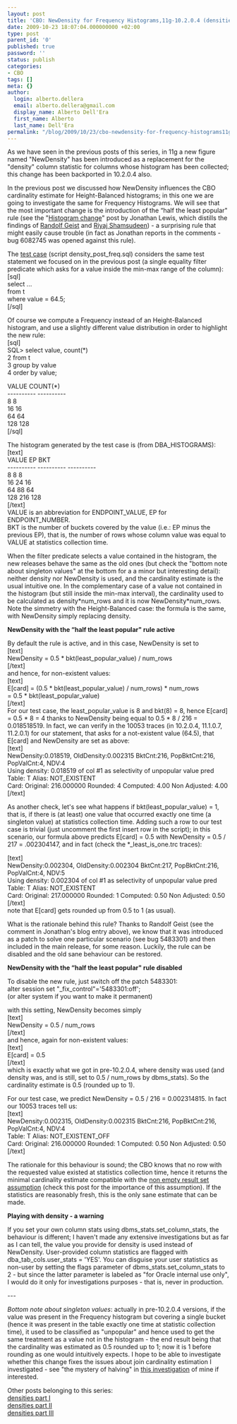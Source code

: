```yaml
---
layout: post
title: 'CBO: NewDensity for Frequency Histograms,11g-10.2.0.4 (densities part IV)'
date: 2009-10-23 18:07:04.000000000 +02:00
type: post
parent_id: '0'
published: true
password: ''
status: publish
categories:
- CBO
tags: []
meta: {}
author:
  login: alberto.dellera
  email: alberto.dellera@gmail.com
  display_name: Alberto Dell'Era
  first_name: Alberto
  last_name: Dell'Era
permalink: "/blog/2009/10/23/cbo-newdensity-for-frequency-histograms11g-10204-densities-part-iv/"
---
```

<p>As we have seen in the previous posts of this series, in 11g a new figure named "NewDensity" has been introduced as a replacement for the "density" column statistic for columns whose histogram has been collected; this change has been backported in 10.2.0.4 also. </p>
<p>In the previous post we discussed how NewDensity influences the CBO cardinality estimate for Height-Balanced histograms; in this one we are going to investigate the same for Frequency Histograms. We will see that the most important change is the introduction of the “half the least popular" rule (see the "<a href="http://jonathanlewis.wordpress.com/2009/04/23/histogram-change">Histogram change</a>" post by Jonathan Lewis, which distills the findings of <a href="http://oracle-randolf.blogspot.com/2009/01/correlation-nocorrelation-and-extended.html">Randolf Geist</a> and <a href=" http://orainternals.wordpress.com/2008/12/19/correlation-nocorrelation-and-extended-stats/ "> Riyaj Shamsudeen</a>) - a surprising rule that might easily cause trouble (in fact as Jonathan reports in the comments - bug 6082745 was opened against this rule).</p>
<p>The <a href="http://34.247.94.223/wp-content/uploads/2009/10/density_post_freq.zip">test case</a> (script density_post_freq.sql) considers the same test statement we focused on in the previous post (a single equality filter predicate which asks for a value inside the min-max range of the column):<br />
[sql]<br />
select ...<br />
  from t<br />
 where value = 64.5;<br />
[/sql]</p>
<p>Of course we compute a Frequency instead of an Height-Balanced histogram, and use a slightly different value distribution in order to highlight the new rule:<br />
[sql]<br />
SQL> select value, count(*)<br />
  2    from t<br />
  3   group by value<br />
  4   order by value;</p>
<p>     VALUE   COUNT(*)<br />
---------- ----------<br />
         8          8<br />
        16         16<br />
        64         64<br />
       128        128<br />
[/sql]</p>
<p>The histogram generated by the test case is (from DBA_HISTOGRAMS):<br />
[text]<br />
     VALUE         EP        BKT<br />
---------- ---------- ----------<br />
         8          8          8<br />
        16         24         16<br />
        64         88         64<br />
       128        216        128<br />
[/text]<br />
VALUE is an abbreviation for ENDPOINT_VALUE, EP for ENDPOINT_NUMBER.<br />
BKT is the number of buckets covered by the value (i.e.: EP minus the previous EP), that is, the number of rows whose column value was equal to VALUE at statistics collection time. </p>
<p>When the filter predicate selects a value contained in the histogram, the new releases behave the same as the old ones (but check the "bottom note about singleton values" at the bottom for a a minor but interesting detail): neither density nor NewDensity is used, and the cardinality estimate is the usual intuitive one. In the complementary case of a value not contained in the histogram (but still inside the min-max interval), the cardinality used to be calculated as density*num_rows and it is now NewDensity*num_rows. Note the simmetry with the Height-Balanced case: the formula is the same, with NewDensity simply replacing density.</p>
<p><b>NewDensity with the “half the least popular" rule active</b></p>
<p>By default the rule is active, and in this case, NewDensity is set to<br />
[text]<br />
NewDensity = 0.5 * bkt(least_popular_value) / num_rows<br />
[/text]<br />
and hence, for non-existent values:<br />
[text]<br />
E[card] = (0.5 * bkt(least_popular_value) / num_rows) * num_rows<br />
        =  0.5 * bkt(least_popular_value)<br />
[/text]<br />
For our test case, the least_popular_value is 8 and bkt(8) = 8, hence E[card] = 0.5 * 8 = 4 thanks to  NewDensity being equal to 0.5 * 8 / 216 = 0.018518519. In fact, we can verify in the 10053 traces (in 10.2.0.4, 11.1.0.7, 11.2.0.1) for our statement, that asks for a not-existent value (64.5), that E[card] and NewDensity are set as above:<br />
[text]<br />
    NewDensity:0.018519, OldDensity:0.002315 BktCnt:216, PopBktCnt:216, PopValCnt:4, NDV:4<br />
  Using density: 0.018519 of col #1 as selectivity of unpopular value pred<br />
  Table: T  Alias: NOT_EXISTENT<br />
    Card: Original: 216.000000  Rounded: 4  Computed: 4.00  Non Adjusted: 4.00<br />
[/text]</p>
<p>As another check, let's see what happens if bkt(least_popular_value) = 1, that is, if there is (at least) one value that occurred exactly one time (a singleton value) at statistics collection time. Adding such a row to our test case is trivial (just uncomment the first insert row in the script); in this scenario, our formula above predicts E[card] = 0.5 with NewDensity = 0.5 / 217 = .002304147, and in fact (check the *_least_is_one.trc traces):</p>
<p>[text]<br />
    NewDensity:0.002304, OldDensity:0.002304 BktCnt:217, PopBktCnt:216, PopValCnt:4, NDV:5<br />
  Using density: 0.002304 of col #1 as selectivity of unpopular value pred<br />
  Table: T  Alias: NOT_EXISTENT<br />
    Card: Original: 217.000000  Rounded: 1  Computed: 0.50  Non Adjusted: 0.50<br />
[/text]<br />
note that E[card] gets rounded up from 0.5 to 1 (as usual).</p>
<p>What is the rationale behind this rule? Thanks to Randolf Geist (see the comment in Jonathan's blog entry above), we know that it was introduced as a patch to solve one particular scenario (see bug 5483301) and then included in the main release, for some reason. Luckily, the rule can be disabled and the old sane behaviour can be restored.</p>
<p><b>NewDensity with the “half the least popular" rule disabled</b></p>
<p>To disable the new rule, just switch off the patch 5483301:<br />
alter session set "_fix_control"='5483301:off';<br />
(or alter system if you want to make it permanent)</p>
<p>with this setting, NewDensity becomes simply<br />
[text]<br />
NewDensity = 0.5 / num_rows<br />
[/text]<br />
and hence, again for non-existent values:<br />
[text]<br />
E[card] = 0.5<br />
[/text]<br />
which is exactly what we got in pre-10.2.0.4, where density was used (and density was, and is still, set to 0.5 / num_rows by dbms_stats).  So the cardinality estimate is 0.5 (rounded up to 1).</p>
<p>For our test case, we predict NewDensity = 0.5 / 216 = 0.002314815. In fact our 10053 traces tell us:<br />
[text]<br />
  NewDensity:0.002315, OldDensity:0.002315 BktCnt:216, PopBktCnt:216, PopValCnt:4, NDV:4<br />
  Table: T  Alias: NOT_EXISTENT_OFF<br />
    Card: Original: 216.000000  Rounded: 1  Computed: 0.50  Non Adjusted: 0.50<br />
[/text]</p>
<p>The rationale for this behaviour is sound; the CBO knows that no row with the requested value existed at statistics collection time, hence it returns the minimal cardinality estimate compatible with the <a href="http://www.adellera.it/blog/2009/09/03/cbo-the-non-empty-result-set-assumption/">non empty result set assumption</a> (check this post for the importance of this assumption). If the statistics are reasonably fresh, this is the only sane estimate that can be made.</p>
<p><b>Playing with density - a warning</b></p>
<p>If you set your own column stats using dbms_stats.set_column_stats, the behaviour is different; I haven't made any extensive investigations but as far as I can tell, the value you provide for density is used instead of NewDensity. User-provided column statistics are flagged with dba_tab_cols.user_stats = 'YES'. You can disguise your user statistics as non-user by setting the flags parameter of dbms_stats.set_column_stats to 2 - but since the latter parameter is labeled as "for Oracle internal use only", I would do it only for investigations purposes - that is, never in production.</p>
<p>---
  
_Bottom note about singleton values_: actually in pre-10.2.0.4 versions, if the value was present in the Frequency histogram but covering a single bucket (hence it was present in the table exactly one time at statistic collection time), it used to be classified as "unpopular" and hence used to get the same treatment as a value not in the histogram - the end result being that the cardinality was estimated as 0.5 rounded up to 1; now it is 1 before rounding as one would intuitively expects. I hope to be able to investigate whether this change fixes the issues about join cardinality estimation I investigated - see "the mystery of halving" in [this investigation](http://www.adellera.it/investigations/join_over_histograms/JoinOverHistograms.pdf) of mine if interested.

Other posts belonging to this series:  
[densities part I](http://www.adellera.it/blog/2009/10/03/cbo-about-the-statistical-definition-of-cardinality-densities-part-i/)  
[densities part II](http://www.adellera.it/blog/2009/10/10/cbo-the-formula-for-the-density-column-statistic-densities-part-ii/)  
[densities part III](http://www.adellera.it/blog/2009/10/16/cbo-newdensity-replaces-density-in-11g-10204-densities-part-iii/)

